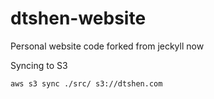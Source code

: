 # dtshen-website

Personal website code forked from jeckyll now

Syncing to S3
```
aws s3 sync ./src/ s3://dtshen.com
```